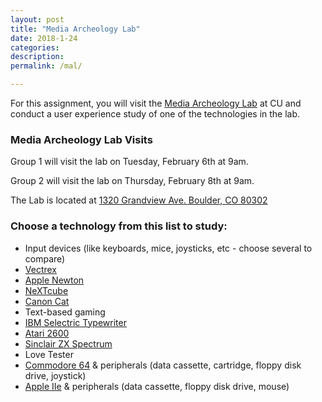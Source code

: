 ```yaml
---
layout: post
title: "Media Archeology Lab"
date: 2018-1-24
categories:
description:
permalink: /mal/

---
```


For this assignment, you will visit the [Media Archeology Lab](https://mediaarchaeologylab.com/) at CU and conduct a user experience study of one of the technologies in the lab.

### Media Archeology Lab Visits

Group 1 will visit the lab on Tuesday, February 6th at 9am.

Group 2 will visit the lab on Thursday, February 8th at 9am.

The Lab is located at [1320 Grandview Ave. Boulder, CO 80302]()


### Choose a technology from this list to study:
+ Input devices (like keyboards, mice, joysticks, etc - choose several to compare)
+ [Vectrex](https://en.wikipedia.org/wiki/Vectrex)
+ [Apple Newton](https://en.wikipedia.org/wiki/Apple_Newton)
+ [NeXTcube](https://en.wikipedia.org/wiki/NeXTcube)
+ [Canon Cat](https://en.wikipedia.org/wiki/Canon_Cat)
+ Text-based gaming
+ [IBM Selectric Typewriter](https://en.wikipedia.org/wiki/IBM_Selectric_typewriter)
+ [Atari 2600](https://en.wikipedia.org/wiki/Atari_2600)
+ [Sinclair ZX Spectrum](https://en.wikipedia.org/wiki/ZX_Spectrum)
+ Love Tester
+ [Commodore 64](https://en.wikipedia.org/wiki/Commodore_64) & peripherals (data cassette, cartridge, floppy disk drive, joystick)
+ [Apple IIe](https://en.wikipedia.org/wiki/Apple_IIe) & peripherals (data cassette, floppy disk drive, mouse)
